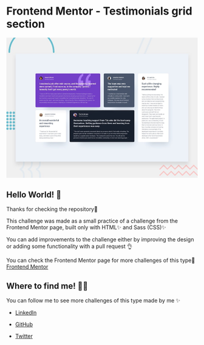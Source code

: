 # Frontend Mentor - Testimonials grid section

![Design preview for the Testimonials grid section coding challenge](./src/design/desktop-preview.jpg)

## Hello World! 👋

Thanks for checking the repository🌟

This challenge was made as a small practice of a challenge from the Frontend Mentor page, built only with HTML✨ and Sass (CSS)✨

You can add improvements to the challenge either by improving the design or adding some functionality with a pull request 👌

You can check the Frontend Mentor page for more challenges of this type🌟
[Frontend Mentor](https://www.frontendmentor.io)

## Where to find me! 👨‍💻

You can follow me to see more challenges of this type made by me ✨

- [LinkedIn](https://www.linkedin.com/in/luis-fernando-alvarez/)

- [GitHub](https://github.com/mrLuisFer)

- [Twitter](https://twitter.com/lolesuncrak)
